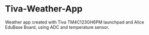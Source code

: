 # Tiva-Weather-App

Weather app created with Tiva TM4C123GH6PM launchpad and Alice EduBase Board, using ADC and temperature sensor.